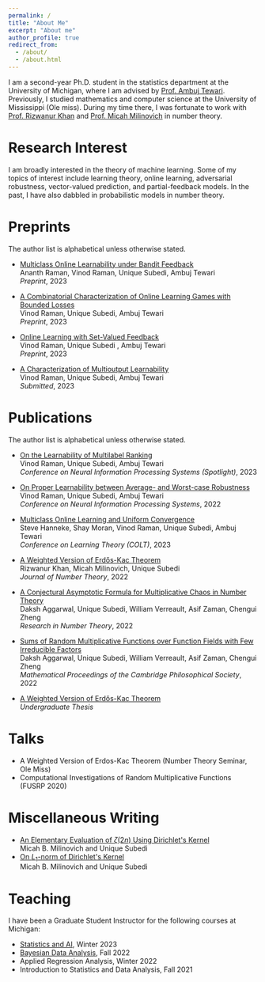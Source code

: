 ```yaml
---
permalink: /
title: "About Me"
excerpt: "About me"
author_profile: true
redirect_from: 
  - /about/
  - /about.html
---
```


I am a second-year Ph.D. student in the statistics department at the University of Michigan, where I am advised by [Prof. Ambuj Tewari](https://ambujtewari.github.io/). Previously, I studied mathematics and computer science at the University of Mississippi (Ole miss). During my time there, I was fortunate to work with [Prof. Rizwanur Khan](http://home.olemiss.edu/~rrkhan/) and [Prof. Micah Milinovich](http://home.olemiss.edu/~mbmilino/) in number theory. 


Research Interest
======

I am broadly interested in the theory of machine learning. Some of my topics of interest include learning theory, online learning, adversarial robustness, vector-valued prediction, and partial-feedback models. In the past, I have also dabbled in probabilistic models in number theory. 

Preprints
======
The author list is alphabetical unless otherwise stated.

- [Multiclass Online Learnability under Bandit Feedback](https://arxiv.org/abs/2308.04620)   
  Ananth Raman, Vinod Raman, Unique Subedi, Ambuj Tewari   
*Preprint*, 2023


- [A Combinatorial Characterization of Online Learning Games with Bounded Losses](https://arxiv.org/abs/2307.03816)   
  Vinod Raman, Unique Subedi, Ambuj Tewari   
*Preprint*, 2023


 - [Online Learning with Set-Valued Feedback](https://arxiv.org/abs/2306.06247)   
   Vinod Raman, Unique Subedi , Ambuj Tewari         
 *Preprint*, 2023  


- [A Characterization of Multioutput Learnability](https://arxiv.org/abs/2301.02729)   
  Vinod Raman, Unique Subedi, Ambuj Tewari    
*Submitted*, 2023    



Publications 
======
The author list is alphabetical unless otherwise stated.

- [On the Learnability of Multilabel Ranking](https://arxiv.org/abs/2304.03337)   
  Vinod Raman, Unique Subedi, Ambuj Tewari       
*Conference on Neural Information Processing Systems (Spotlight)*, 2023  

- [On Proper Learnability between Average- and Worst-case Robustness](https://arxiv.org/abs/2211.05656)    
  Vinod Raman, Unique Subedi, Ambuj Tewari   
  *Conference on Neural Information Processing Systems*, 2022    

- [Multiclass Online Learning and Uniform Convergence](https://proceedings.mlr.press/v195/hanneke23b.html)    
  Steve Hanneke, Shay Moran, Vinod Raman, Unique Subedi, Ambuj Tewari     
  *Conference on Learning Theory (COLT)*, 2023  

- [A Weighted Version of Erdős-Kac Theorem](https://www.sciencedirect.com/science/article/abs/pii/S0022314X21003681)  
Rizwanur Khan, Micah Milinovich, Unique Subedi     
*Journal of Number Theory*, 2022    
  

- [A Conjectural Asymptotic Formula for Multiplicative Chaos in Number Theory](https://link.springer.com/article/10.1007/s40993-022-00332-x)    
 Daksh Aggarwal, Unique Subedi, William Verreault, Asif Zaman, Chengui Zheng      
*Research in Number Theory*, 2022   


- [Sums of Random Multiplicative Functions over Function Fields with Few Irreducible Factors](https://www.cambridge.org/core/journals/mathematical-proceedings-of-the-cambridge-philosophical-society/article/abs/sums-of-random-multiplicative-functions-over-function-fields-with-few-irreducible-factors/636667B07830029AB35196FF595CA055)   
 Daksh Aggarwal, Unique Subedi, William Verreault, Asif Zaman, Chengui Zheng      
*Mathematical Proceedings of the Cambridge Philosophical Society*, 2022   

- [A Weighted Version of Erdős-Kac Theorem](https://egrove.olemiss.edu/cgi/viewcontent.cgi?article=2687&context=hon_thesis)  
 *Undergraduate Thesis*




Talks
======
- A Weighted Version of Erdos-Kac Theorem (Number Theory Seminar, Ole Miss) 
- Computational Investigations of Random Multiplicative Functions (FUSRP 2020)


Miscellaneous Writing
======

- [An Elementary Evaluation of $\zeta(2n)$ Using Dirichlet's Kernel](https://unique-subedi.github.io/Misc_Writings/Dirichlet_s_Kernel_and_Zeta_2n_.pdf)    
  Micah B. Milinovich and Unique Subedi
- [On $L_1$-norm of Dirichlet's Kernel](https://unique-subedi.github.io/Misc_Writings/L1_Norm_of_Dirichlet_s_Kernel.pdf)  
  Micah B. Milinovich and Unique Subedi


Teaching
======
I have been a Graduate Student Instructor for the following courses at Michigan:
- [Statistics and AI](https://ambujtewari.github.io/stats315-winter2023/), Winter 2023
- [Bayesian Data Analysis](https://yixinwang.github.io/courses/bayesian/fall22/bayesian22f.html), Fall 2022
- Applied Regression Analysis, Winter 2022
- Introduction to Statistics and Data Analysis, Fall 2021
